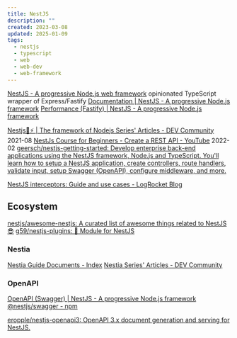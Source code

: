 ```yaml
---
title: NestJS
description: ""
created: 2023-03-08
updated: 2025-01-09
tags:
  - nestjs
  - typescript
  - web
  - web-dev
  - web-framework
---
```


[NestJS - A progressive Node.js web framework](https://nestjs.com/) opinionated TypeScript wrapper of Express/Fastify
[Documentation | NestJS - A progressive Node.js framework](https://docs.nestjs.com/)
[Performance (Fastify) | NestJS - A progressive Node.js framework](https://docs.nestjs.com/techniques/performance#performance-fastify)

[Nestjs🐺⚡ | The framework of Nodejs Series' Articles - DEV Community](https://dev.to/krtirtho/series/14048) 2021-08
[NestJs Course for Beginners - Create a REST API - YouTube](https://www.youtube.com/watch?v=GHTA143_b-s) 2022-02
[geersch/nestjs-getting-started: Develop enterprise back-end applications using the NestJS framework, Node.js and TypeScript. You'll learn how to setup a NestJS application, create controllers, route handlers, validate input, setup Swagger (OpenAPI), configure middleware, and more.](https://github.com/geersch/nestjs-getting-started)

[NestJS interceptors: Guide and use cases - LogRocket Blog](https://blog.logrocket.com/nestjs-interceptors-guide-use-cases/)

## Ecosystem

[nestjs/awesome-nestjs: A curated list of awesome things related to NestJS 😎](https://github.com/nestjs/awesome-nestjs)
[g59/nestjs-plugins: 🦁 Module for NestJS](https://github.com/g59/nestjs-plugins)

### Nestia

[Nestia Guide Documents - Index](https://nestia.io/docs/)
[Nestia Series' Articles - DEV Community](https://dev.to/samchon/series/22751)

### OpenAPI

[OpenAPI (Swagger) | NestJS - A progressive Node.js framework](https://docs.nestjs.com/openapi/introduction)
[@nestjs/swagger - npm](https://www.npmjs.com/package/@nestjs/swagger)

[eropple/nestjs-openapi3: OpenAPI 3.x document generation and serving for NestJS.](https://github.com/eropple/nestjs-openapi3)
